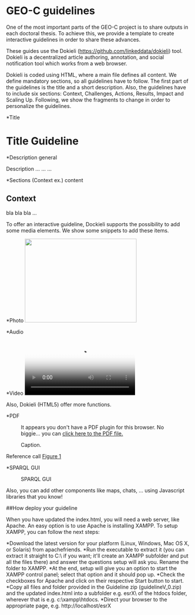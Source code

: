 # GEO-C guidelines

One of the most important parts of the GEO-C project is to share outputs in each doctoral thesis. To achieve this, we provide a template to create interactive guidelines in order to share these advances. 

These guides use the Dokieli (https://github.com/linkeddata/dokieli) tool. Dokieli is a decentralized article authoring, annotation, and social notification tool which works from a web browser.

Dokieli is coded using HTML, where a main file defines all content. We define mandatory sections, so all guidelines have to follow. The first part of the guidelines is the title and a short description. Also, the guidelines have to include six sections: Context, Challenges, Actions, Results, Impact and Scaling Up.  Following, we show the fragments to change in order to personalize the guidelines.

*Title
<h1 property="schema:name doap:name">Title Guideline</h1>

*Description general
<p id="introduction" property="schema:description doap:shortdesc">Description ... ... ...</p>

*Sections (Context ex.) content
<section id="context" inlist="" rel="schema:hasPart" resource=" #context">
<h2 property="schema:name">Context</h2>
<div datatype="rdf:HTML" property="schema:description">
     <p>bla bla bla ...</p>
</div>
</section>


To offer an interactive guideline, Dockieli supports the possibility to add some media elements. We show some snippets to add these items.  

*Photo
<img src="URL.jpg" style="width:304px; height:228px;">

*Audio
<audio src="URL.ogg"></audio>

*Video
<video poster="http://www.html5rocks.com/es/tutorials/video/basics/star.png" id="video-canvas-frames" controls="" >
<source src="URL.mp4" type="video/mp4; codecs=&quot;avc1.42E01E,             mp4a.40.2&quot;">
<source src="URL.webm" type="video/webm; codecs=&quot;vp8, vorbis&quot;">
<source src="URL.ogv" type="video/ogg; codecs=&quot;theora, vorbis&quot;">
</video>


Also, Dokieli (HTML5) offer more functions.


*PDF
<figure id="fig_userStudy">
<object data="URL.pdf" type="application/pdf"        
width="100%" height="350" internalinstanceid="3" title="">
      <p>It appears you don't have a PDF plugin for this browser. 
      No biggie... you can <a href="URL.pdf">click here 
      to the PDF file.</a></p>
</object>
<figcaption>Caption.</figcaption>
</figure>  

Reference call
<a href="#fig_userStudy">Figure 1</a>

*SPARQL GUI
<figure id="figure-sparql-editor">
<object type="text/html" data="http://yasgui.org/" width="640" height="480"></object>
<figcaption>SPARQL GUI</figcaption>
</figure>


Also, you can add other components like maps, chats, … using Javascript libraries that you know!


##How deploy your guideline


When you have updated the index.html, you will need a web server, like Apache. An easy option is to use Apache is installing XAMPP. To setup XAMPP, you can follow the next steps:

*Download the latest version for your platform (Linux, Windows, Mac OS X, or Solaris) from apachefriends.
*Run the executable to extract it (you can extract it straight to C:\ if you want; it'll create an XAMPP subfolder and put all the files there) and answer the questions setup will ask you. Rename the folder to XAMPP.
*At the end, setup will give you an option to start the XAMPP control panel; select that option and it should pop up.
*Check the checkboxes for Apache and click on their respective Start button to start.
*Copy all files and folder provided in the Guideline zip (guidelineV_0.zip) and the updated index.html into a subfolder e.g. esrX\ of the htdocs folder, wherever that is e.g. c:\xampp\htdocs\.
*Direct your browser to the appropriate page, e.g. http://localhost/esrX

